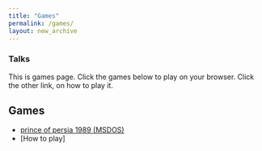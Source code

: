 ```yaml
---
title: "Games"
permalink: /games/
layout: new_archive
---
```


### Talks

This is games page. Click the games below to play on your browser. Click the other link, on how to play it.

## Games

- [prince of persia 1989 (MSDOS)](https://vatsalyasharma.github.io/princeofpersia_1_dos/)
- [How to play]


